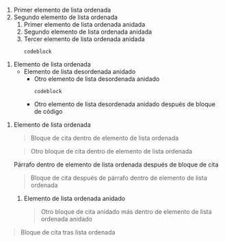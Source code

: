 1. Primer elemento de lista ordenada
1. Segundo elemento de lista ordenada
   1. Primer elemento de lista ordenada anidada
   1. Segundo elemento de lista ordenada anidada
   1. Tercer elemento de lista ordenada anidada
      ```
      codeblock
      ```

1) Elemento de lista ordenada
   - Elemento de lista desordenada anidado
      + Otro elemento de lista desordenada anidado
         ```
         codeblock
         ```
      + Otro elemento de lista desordenada anidado después de bloque de código

1. Elemento de lista ordenada
   > Bloque de cita dentro de elemento de lista ordenada

   > Otro bloque de cita dentro de elemento de lista ordenada

   Párrafo dentro de elemento de lista ordenada después de bloque de cita

   > Bloque de cita después de párrafo dentro de elemento de lista ordenada

   1. Elemento de lista ordenada anidado
      > Otro bloque de cita anidado más dentro de elemento de lista ordenada anidado

> Bloque de cita tras lista ordenada
